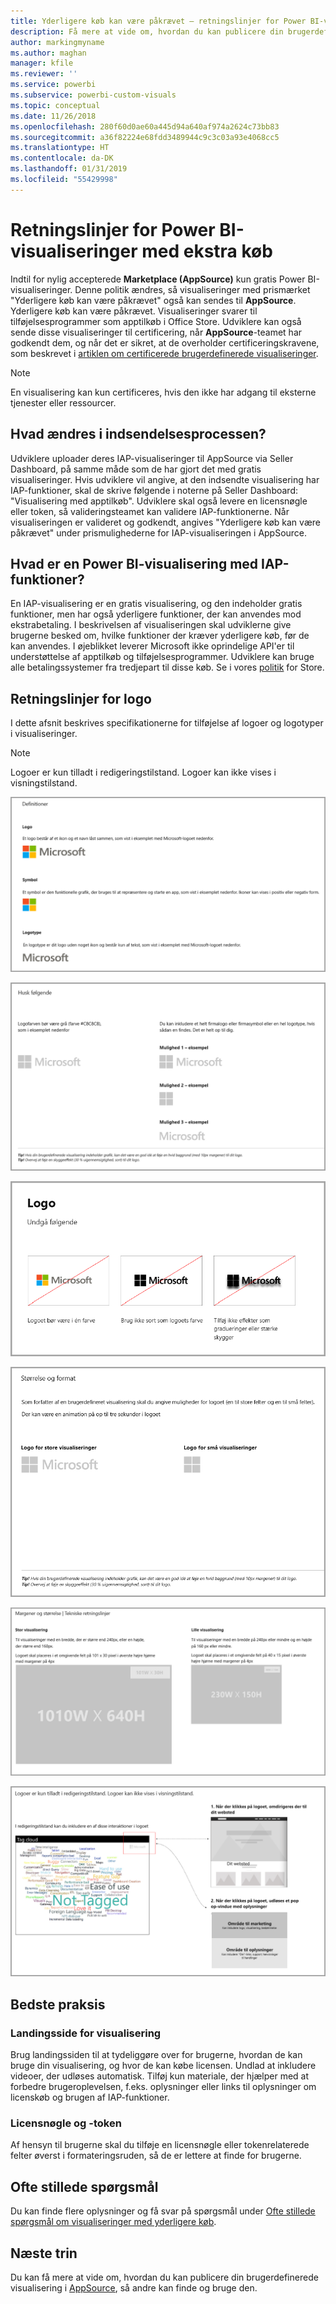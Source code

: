 ```yaml
---
title: Yderligere køb kan være påkrævet – retningslinjer for Power BI-visualiseringer
description: Få mere at vide om, hvordan du kan publicere din brugerdefinerede visualisering i AppSource, så andre kan finde, købe og bruge den.
author: markingmyname
ms.author: maghan
manager: kfile
ms.reviewer: ''
ms.service: powerbi
ms.subservice: powerbi-custom-visuals
ms.topic: conceptual
ms.date: 11/26/2018
ms.openlocfilehash: 280f60d0ae60a445d94a640af974a2624c73bb83
ms.sourcegitcommit: a36f82224e68fdd3489944c9c3c03a93e4068cc5
ms.translationtype: HT
ms.contentlocale: da-DK
ms.lasthandoff: 01/31/2019
ms.locfileid: "55429998"
---
```

# <a name="guidelines-for-power-bi-visuals-with-additional-purchases"></a>Retningslinjer for Power BI-visualiseringer med ekstra køb

Indtil for nylig accepterede **Marketplace (AppSource)** kun gratis Power BI-visualiseringer. Denne politik ændres, så visualiseringer med prismærket "Yderligere køb kan være påkrævet" også kan sendes til **AppSource**. Yderligere køb kan være påkrævet. Visualiseringer svarer til tilføjelsesprogrammer som apptilkøb i Office Store. Udviklere kan også sende disse visualiseringer til certificering, når **AppSource**-teamet har godkendt dem, og når det er sikret, at de overholder certificeringskravene, som beskrevet i [artiklen om certificerede brugerdefinerede visualiseringer](../power-bi-custom-visuals-certified.md).

> [!Note]
> En visualisering kan kun certificeres, hvis den ikke har adgang til eksterne tjenester eller ressourcer.

## <a name="whats-changing-in-the-submission-process"></a>Hvad ændres i indsendelsesprocessen?

Udviklere uploader deres IAP-visualiseringer til AppSource via Seller Dashboard, på samme måde som de har gjort det med gratis visualiseringer. Hvis udviklere vil angive, at den indsendte visualisering har IAP-funktioner, skal de skrive følgende i noterne på Seller Dashboard: "Visualisering med apptilkøb". Udviklere skal også levere en licensnøgle eller token, så valideringsteamet kan validere IAP-funktionerne. Når visualiseringen er valideret og godkendt, angives "Yderligere køb kan være påkrævet" under prismulighederne for IAP-visualiseringen i AppSource.

## <a name="what-is-a-power-bi-visual-with-iap-features"></a>Hvad er en Power BI-visualisering med IAP-funktioner?

En IAP-visualisering er en gratis visualisering, og den indeholder gratis funktioner, men har også yderligere funktioner, der kan anvendes mod ekstrabetaling. I beskrivelsen af visualiseringen skal udviklerne give brugerne besked om, hvilke funktioner der kræver yderligere køb, før de kan anvendes. I øjeblikket leverer Microsoft ikke oprindelige API'er til understøttelse af apptilkøb og tilføjelsesprogrammer. Udviklere kan bruge alle betalingssystemer fra tredjepart til disse køb. Se i vores [politik](https://docs.microsoft.com/office/dev/store/validation-policies#2-apps-or-add-ins-can-display-certain-ads) for Store.

## <a name="logo-guidelines"></a>Retningslinjer for logo

I dette afsnit beskrives specifikationerne for tilføjelse af logoer og logotyper i visualiseringer.

> [!NOTE]
> Logoer er kun tilladt i redigeringstilstand. Logoer kan ikke vises i visningstilstand.

![definitioner](media/office-store-in-app-purchase-visual-guidelines/definitions.png)

![ting-der-skal-beholdes](media/office-store-in-app-purchase-visual-guidelines/things-to-keep-in-mind.png)

![ting-der-skal](media/office-store-in-app-purchase-visual-guidelines/things-to-avoid.png)

![størrelse-og-format ](media/office-store-in-app-purchase-visual-guidelines/size-and-format.png)

![margener-og](media/office-store-in-app-purchase-visual-guidelines/margins-and-sizes.png)

![redingeringstilstand](media/office-store-in-app-purchase-visual-guidelines/logos-in-edit-mode.png)

## <a name="best-practices"></a>Bedste praksis

### <a name="visual-landing-page"></a>Landingsside for visualisering

Brug landingssiden til at tydeliggøre over for brugerne, hvordan de kan bruge din visualisering, og hvor de kan købe licensen. Undlad at inkludere videoer, der udløses automatisk. Tilføj kun materiale, der hjælper med at forbedre brugeroplevelsen, f.eks. oplysninger eller links til oplysninger om licenskøb og brugen af IAP-funktioner.

### <a name="license-key-and-token"></a>Licensnøgle og -token

Af hensyn til brugerne skal du tilføje en licensnøgle eller tokenrelaterede felter øverst i formateringsruden, så de er lettere at finde for brugerne.

## <a name="faq"></a>Ofte stillede spørgsmål

Du kan finde flere oplysninger og få svar på spørgsmål under [Ofte stillede spørgsmål om visualiseringer med yderligere køb](https://docs.microsoft.com/power-bi/power-bi-custom-visuals-faq#visuals-with-additional-purchases).

## <a name="next-steps"></a>Næste trin

Du kan få mere at vide om, hvordan du kan publicere din brugerdefinerede visualisering i [AppSource](office-store.md), så andre kan finde og bruge den.

